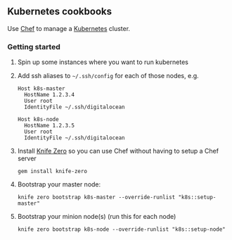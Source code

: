 ## Kubernetes cookbooks

Use [Chef](https://www.chef.io/) to manage a [Kubernetes](https://kubernetes.io/) cluster.

### Getting started

1. Spin up some instances where you want to run kubernetes
2. Add ssh aliases to `~/.ssh/config` for each of those nodes, e.g.

    ```
    Host k8s-master
      HostName 1.2.3.4
      User root
      IdentityFile ~/.ssh/digitalocean

    Host k8s-node
      HostName 1.2.3.5
      User root
      IdentityFile ~/.ssh/digitalocean
    ```
3. Install [Knife Zero](http://knife-zero.github.io/20_getting_started/) so you can use Chef without
  having to setup a Chef server
    ```
    gem install knife-zero
    ```
4. Bootstrap your master node:
    ```
    knife zero bootstrap k8s-master --override-runlist "k8s::setup-master"
    ```
5. Bootstrap your minion node(s) (run this for each node)
    ```
    knife zero bootstrap k8s-node --override-runlist "k8s::setup-node"
    ```
